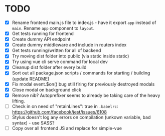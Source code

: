 # TODO

- [x] Rename frontend main.js file to index.js - have it export `app` instead of `main`. Rename `app` component to `layout`.
- [x] Get tests running for frontend
- [x] Create dummy API endpoint
- [x] Create dummy middleware and include in routers index
- [x] Get tests running/written for all of backend
- [x] Try moving dist folder into public (via static inside static)
- [x] Try using vue cli serve command for local dev
- [x] Cleanup dist folder after every build
- [x] Sort out all package.json scripts / commands for starting / building (update README)
- [x] Fix modal event.$on() bug still firing for previously destroyed modals
- [x] Close modal on background click
- [x] Remove nib? Autoprefixer seems to already be taking care of the heavy lifting.
- [ ] Check in on need of "retainLines": true in `.babelrc`: https://github.com/facebook/jest/issues/6108
- [ ] Stylus doesn't log any errors on compilation (unkown variable, bad syntax) - use SASS?
- [ ] Copy over all frontend JS and replace for simple-vue
